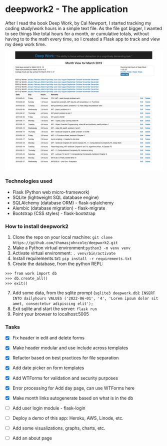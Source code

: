 # deepwork2 - The application

After I read the book Deep Work, by Cal Newport, I started tracking my coding study/work hours in a simple text file. As the file got bigger, I wanted to see things like total hours for a month, or cumulative totals, without having to to the math every time, so I created a Flask app to track and view my deep work time.

![deepwork2 screenshot](deepwork2-screenshot.png?raw=true)

### Technologies used

* Flask (Python web micro-framework)
* SQLite (lightweight SQL database engine)
* SQLAlchemy (database ORM) - flask-sqlalchemy
* Alembic (database migration) - flask-migrate
* Bootstrap (CSS styles) - flask-bootstrap

### How to install deepwork2

1. Clone the repo on your local machine: `git clone https://github.com/thomasjohncole/deepwork2.git`
2. Make a Python virtual environment:`python3 -m venv venv`
3. Activate virtual environment: `. venv/bin/activate`
4. Install requirements.txt: `pip install -r requirements.txt`
5. Create the database, from the python REPL:
```
>>> from work import db
>>> db.create_all()
>>> exit()
```
7. Add some data, from the sqlite prompt (`sqlite3 deepwork.db`): `INSERT INTO dailyhours VALUES ('2022-06-01', '4', 'Lorem ipsum dolor sit amet, consectetur adipiscing elit');
`
8. Exit sqlite and start the server: `flask run`
9. Point your browser to localhost:5005

### Tasks

- [x] Fix header in edit and delete forms
- [x] Make header modular and use include across templates
- [x] Refactor based on best practices for file separation
- [x] Add date picker on form templates
- [x] Add WTForms for validation and security purposes
- [x] Error processing for Add day page, can use WTForms here
- [x] Make month links autogenerate based on what is in the db
- [ ] Add user login module - flask-login
- [ ] Deploy a demo of this app: Heroku, AWS, Linode, etc.
- [ ] Add some visualizations, graphs, charts, etc.
- [ ] Add an about page


